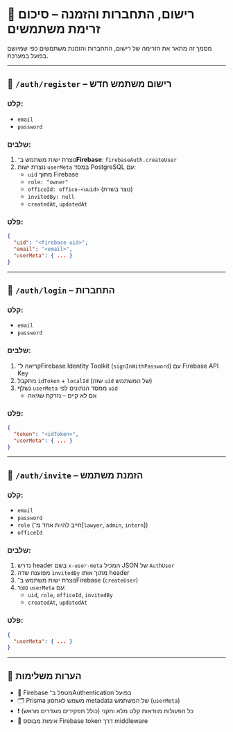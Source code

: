 # 🔐 רישום, התחברות והזמנה – סיכום זרימת משתמשים

מסמך זה מתאר את הזרימה של רישום, התחברות והזמנת משתמשים כפי שמיושם בפועל במערכת.

---

## 🧾 `/auth/register` – רישום משתמש חדש

### קלט:
- `email`
- `password`

### שלבים:
1. נוצרת ישות משתמש ב־**Firebase**: `firebaseAuth.createUser`
2. נוצרת ישות `userMeta` במסד PostgreSQL עם:
   - `uid` מתוך Firebase
   - `role: "owner"`
   - `officeId: office-<uuid>` (נוצר בשרת)
   - `invitedBy: null`
   - `createdAt`, `updatedAt`

### פלט:
```json
{
  "uid": "<firebase uid>",
  "email": "<email>",
  "userMeta": { ... }
}
```

---

## 🔐 `/auth/login` – התחברות

### קלט:
- `email`
- `password`

### שלבים:
1. קריאה ל־Firebase Identity Toolkit (`signInWithPassword`) עם Firebase API Key
2. מתקבל `idToken` + `localId` (שזה `uid` של המשתמש)
3. נשלף `userMeta` ממסד הנתונים לפי `uid`
   - אם לא קיים – נזרקת שגיאה

### פלט:
```json
{
  "token": "<idToken>",
  "userMeta": { ... }
}
```

---

## 📧 `/auth/invite` – הזמנת משתמש

### קלט:
- `email`
- `password`
- `role` (חייב להיות אחד מ־[`lawyer`, `admin`, `intern`])
- `officeId`

### שלבים:
1. נדרש header בשם `x-user-meta` המכיל JSON של `AuthUser`
2. מפוענח שדה `invitedBy` מתוך אותו header
3. נוצרת ישות משתמש ב־Firebase (`createUser`)
4. נוצר `userMeta` עם:
   - `uid`, `role`, `officeId`, `invitedBy`
   - `createdAt`, `updatedAt`

### פלט:
```json
{
  "userMeta": { ... }
}
```

---

## 📌 הערות משלימות

- 🔑 Firebase מטפל ב־Authentication בפועל
- 🗂️ Prisma משמש לאחסון metadata של המשתמש (`userMeta`)
- ❗ כל הפעולות מוודאות קלט מלא ותקני (כולל תפקידים מוגדרים מראש)
- 🧪 אימות מבוסס Firebase token דרך middleware

